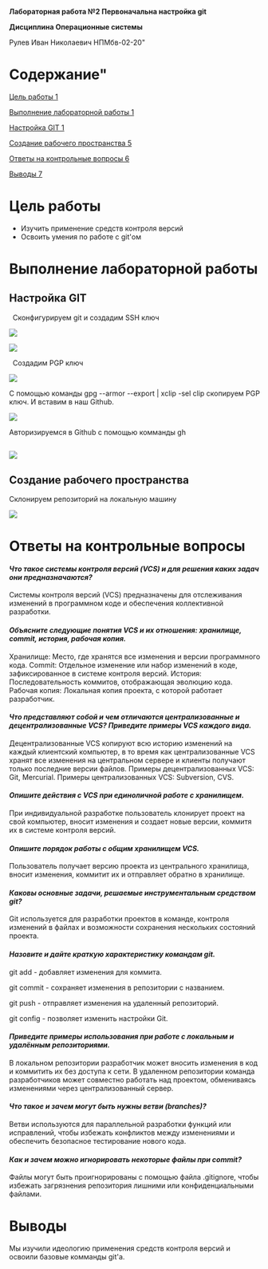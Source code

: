 ﻿**Лабораторная работа №2 Первоначальна настройка git**

**Дисциплина Операционные системы**

Рулев Иван Николаевич НПМбв-02-20" 
# Содержание" 
[Цель работы	1](#_toc162206555)

[Выполнение лабораторной работы	1](#_toc162206556)

[Настройка GIT	1](#_toc162206557)

[Создание рабочего пространства	5](#_toc162206558)

[Ответы на контрольные вопросы	6](#_toc162206559)

[Выводы	7](#_toc162206560)


# <a name="_toc162206555"></a><a name="цель-работы"></a>**Цель работы**
- Изучить применение средств контроля версий
- Освоить умения по работе с git'ом
# <a name="_toc162206556"></a><a name="выполнение-лабораторной-работы"></a>**Выполнение лабораторной работы**
## <a name="_toc162206557"></a><a name="настройка-git"></a>**Настройка GIT**
` `Сконфигурируем git и создадим SSH ключ

![](Aspose.Words.1f360c69-3e0d-47dc-b8ab-9f57be62d83f.001.png)

![](Aspose.Words.1f360c69-3e0d-47dc-b8ab-9f57be62d83f.002.png)

` `Создадим PGP ключ

![](Aspose.Words.1f360c69-3e0d-47dc-b8ab-9f57be62d83f.003.png)

С помощью команды gpg --armor --export <PGP Fingerprint> | xclip -sel clip скопируем PGP ключ.
И вставим в наш Github.

![](Aspose.Words.1f360c69-3e0d-47dc-b8ab-9f57be62d83f.004.png)

Авторизируемся в Github с помощью комманды gh

## ![](Aspose.Words.1f360c69-3e0d-47dc-b8ab-9f57be62d83f.005.png)
## <a name="_toc162206558"></a><a name="создание-рабочего-пространства"></a>**Создание рабочего пространства**


Склонируем репозиторий на локальную машину

![](Aspose.Words.1f360c69-3e0d-47dc-b8ab-9f57be62d83f.006.png)	
# <a name="_toc162206559"></a><a name="ответы-на-контрольные-вопросы"></a>**Ответы на контрольные вопросы**
#### <a name="x15d61d65c9e0e0d8d91a0789cab38cc43248442"></a>*Что такое системы контроля версий (VCS) и для решения каких задач они предназначаются?*
Системы контроля версий (VCS) предназначены для отслеживания изменений в программном коде и обеспечения коллективной разработки.
#### <a name="x95381528190b4689c5266eabfeb9026ffb037cc"></a>*Объясните следующие понятия VCS и их отношения: хранилище, commit, история, рабочая копия.*
Хранилище: Место, где хранятся все изменения и версии программного кода. 
Commit: Отдельное изменение или набор изменений в коде, зафиксированное в системе контроля версий. 
История: Последовательность коммитов, отображающая эволюцию кода. 
Рабочая копия: Локальная копия проекта, с которой работает разработчик.
#### <a name="xf8d2f18c16053925da22f10ffdf7b4f677e8615"></a>*Что представляют собой и чем отличаются централизованные и децентрализованные VCS? Приведите примеры VCS каждого вида.*
Децентрализованные VCS копируют всю историю изменений на каждый клиентский компьютер, в то время как централизованные VCS хранят все изменения на центральном сервере и клиенты получают только последние версии файлов. Примеры децентрализованных VCS: Git, Mercurial. Примеры централизованных VCS: Subversion, CVS.
#### <a name="x388b2fb17fbb83b15215a92f6fd692db711f2a1"></a>*Опишите действия с VCS при единоличной работе с хранилищем.*
При индивидуальной разработке пользователь клонирует проект на свой компьютер, вносит изменения и создает новые версии, коммитя их в системе контроля версий.
#### <a name="x9bfc7483828e01649bf89d262be16ae6a317b15"></a>*Опишите порядок работы с общим хранилищем VCS.*
Пользователь получает версию проекта из центрального хранилища, вносит изменения, коммитит их и отправляет обратно в хранилище.
#### <a name="x81e4f652505245c972fa3b3173659b213ddf161"></a>*Каковы основные задачи, решаемые инструментальным средством git?*
Git используется для разработки проектов в команде, контроля изменений в файлах и возможности сохранения нескольких состояний проекта.
#### <a name="xa039e66fdcc06b6c2d6a71bb77786172b98cb64"></a>*Назовите и дайте краткую характеристику командам git.*
git add - добавляет изменения для коммита.

git commit - сохраняет изменения в репозитории с названием.

git push - отправляет изменения на удаленный репозиторий.

git config - позволяет изменить настройки Git.
#### <a name="x0139e8a7aca32e0d83428cb741f7eb222e743c1"></a>*Приведите примеры использования при работе с локальным и удалённым репозиториями.*
В локальном репозитории разработчик может вносить изменения в код и коммитить их без доступа к сети. В удаленном репозитории команда разработчиков может совместно работать над проектом, обмениваясь изменениями через централизованный сервер.
#### <a name="x4a1eff98c561be46acfb21646ce811931cc2a99"></a>*Что такое и зачем могут быть нужны ветви (branches)?*
Ветви используются для параллельной разработки функций или исправлений, чтобы избежать конфликтов между изменениями и обеспечить безопасное тестирование нового кода.
#### <a name="xb8b3d4801c334334c57aa29fad1b59b687ed541"></a>*Как и зачем можно игнорировать некоторые файлы при commit?*
Файлы могут быть проигнорированы с помощью файла .gitignore, чтобы избежать загрязнения репозитория лишними или конфиденциальными файлами.
# <a name="_toc162206560"></a><a name="выводы"></a>**Выводы**
Мы изучили идеологию применения средств контроля версий и освоили базовые комманды git'а. 

